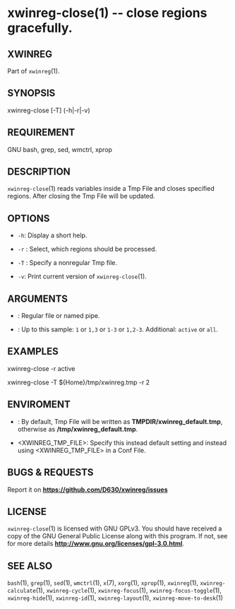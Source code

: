 xwinreg-close(1) -- close regions gracefully.
========================================

## XWINREG
Part of `xwinreg`(1).
## SYNOPSIS
xwinreg-close [-T] (-h|-r|-v)
## REQUIREMENT
GNU bash, grep, sed, wmctrl, xprop
## DESCRIPTION
`xwinreg-close`(1) reads variables inside a Tmp File and closes specified regions. After closing the Tmp File will be updated.
## OPTIONS
* `-h`:
 Display a short help.

* `-r` <REG>:
 Select, which regions should be processed.

* `-T` <FILE>:
 Specify a nonregular Tmp file.

* `-v`:
 Print current version of `xwinreg-close`(1).

## ARGUMENTS
* <FILE>:
 Regular file or named pipe.

* <REG>:
 Up to this sample: `1` or `1,3` or `1-3` or `1,2-3`. Additional: `active` or `all`.

## EXAMPLES
 xwinreg-close -r active

 xwinreg-close -T ${Home}/tmp/xwinreg.tmp -r 2

## ENVIROMENT
* <TMPDIR>:
 By default, Tmp File will be written as **TMPDIR/xwinreg_default.tmp**, otherwise as **/tmp/xwinreg_default.tmp**.

* <XWINREG_TMP_FILE>:
 Specify this instead default setting and instead using <XWINREG_TMP_FILE> in a Conf File.

## BUGS & REQUESTS
Report it on **https://github.com/D630/xwinreg/issues**
## LICENSE
`xwinreg-close`(1) is licensed with GNU GPLv3. You should have received a copy of the GNU General Public License along with this program. If not, see for more details **http://www.gnu.org/licenses/gpl-3.0.html**.
## SEE ALSO
`bash`(1), `grep`(1), `sed`(1), `wmctrl`(1), `x`(7), `xorg`(1), `xprop`(1), `xwinreg`(1), `xwinreg-calculate`(1), `xwinreg-cycle`(1), `xwinreg-focus`(1), `xwinreg-focus-toggle`(1), `xwinreg-hide`(1), `xwinreg-id`(1), `xwinreg-layout`(1), `xwinreg-move-to-desk`(1)
